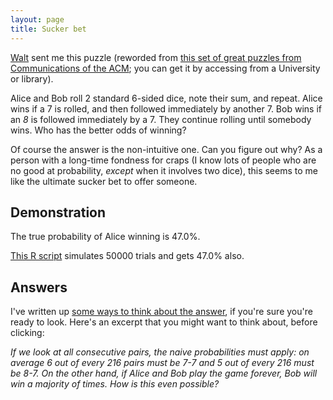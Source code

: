 ```yaml
---
layout: page
title: Sucker bet
---
```


[Walt](http://www.mawode.com/blog/) sent me this puzzle (reworded from
[this set of great puzzles from Communications of the
ACM](http://cacm.acm.org/magazines/2013/2/160169-puzzled-tumbling-dice/fulltext);
you can get it by accessing from a University or library).

Alice and Bob roll 2 standard 6-sided dice, note their sum, and repeat.  Alice wins if a 7 is rolled, and then followed immediately by another 7.  Bob wins if an *8* is followed immediately by a 7. They continue rolling until somebody wins. Who has the better odds of winning?

Of course the answer is the non-intuitive one. Can you figure out why?  As a person with a long-time fondness for craps (I know lots of people who are no good at probability, *except* when it involves two dice), this seems to me like the ultimate sucker bet to offer someone.

## Demonstration

The true probability of Alice winning is 47.0%.

[This R script](alice.R) simulates 50000 trials and gets 47.0% also.

## Answers

I've written up [some ways to think about the answer](/suckerAnswer.html), if you're sure you're ready to look. Here's an excerpt that you might want to think about, before clicking:

_If we look at all consecutive pairs, the naive probabilities must
apply: on average 6 out of every 216 pairs must be 7-7 and 5 out of
every 216 must be 8-7. On the other hand, if Alice and Bob play the game
forever, Bob will win a majority of times. How is this even possible?_
